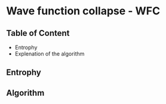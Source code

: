 # Wave function collapse - WFC

## Table of Content
- Entrophy
- Explenation of the algorithm


## Entrophy





## Algorithm
